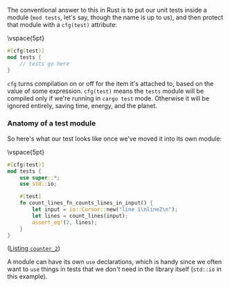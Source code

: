 The conventional answer to this in Rust is to put our unit tests inside a module (`mod tests`, let's say, though the name is up to us), and then protect that module with a `cfg(test)` attribute:

\vspace{5pt}
```rust
#[cfg(test)]
mod tests {
    // tests go here
}
```

`cfg` turns compilation on or off for the item it's attached to, based on the value of some expression. `cfg(test)` means the `tests` module will be compiled only if we're running in `cargo test` mode. Otherwise it will be ignored entirely, saving time, energy, and the planet.

### Anatomy of a test module

So here's what our test looks like once we've moved it into its own module:

\vspace{5pt}
```rust
#[cfg(test)]
mod tests {
    use super::*;
    use std::io;

    #[test]
    fn count_lines_fn_counts_lines_in_input() {
        let input = io::Cursor::new("line 1\nline2\n");
        let lines = count_lines(input);
        assert_eq!(2, lines);
    }
}
```
([Listing `counter_2`](https://github.com/bitfield/tsr-tools/blob/main/counter_2/src/lib.rs))

A module can have its own `use` declarations, which is handy since we often want to `use` things in tests that we don't need in the library itself (`std::io` in this example).
